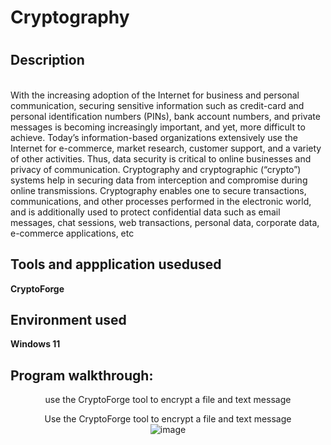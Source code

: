 <h1>Cryptography<h1>
<h2>Description</h2>
<br>With the increasing adoption of the Internet for business and personal communication, securing sensitive information such as credit-card and personal identification numbers (PINs), bank account numbers, and private messages is becoming increasingly important, and yet, more difficult to achieve. Today’s information-based organizations extensively use the Internet for e-commerce, market research, customer support, and a variety of other activities. Thus, data security is critical to online businesses and privacy of communication.
Cryptography and cryptographic (“crypto”) systems help in securing data from interception and compromise during online transmissions. Cryptography enables one to secure transactions, communications, and other processes performed in the electronic world, and is additionally used to protect confidential data such as email messages, chat sessions, web transactions, personal data, corporate data, e-commerce applications, etc
<br/>
<h2>Tools and appplication usedused</h2>
<b>CryptoForge </b>
<h2>Environment used</h2>
<b>Windows 11</b>
<h2>Program walkthrough:</h2>
<P align="center">
use the CryptoForge tool to encrypt a file and text message<br/>
<p align="center">
  Use the CryptoForge tool to encrypt a file and text message<br/>
  <img src="https://github.com/karanja26/Cryptography/assets/55892563/73ed8b01-2a1c-48d7-944c-966ca15de992" alt="image"/>
  <br/>
</p>

<br/>
